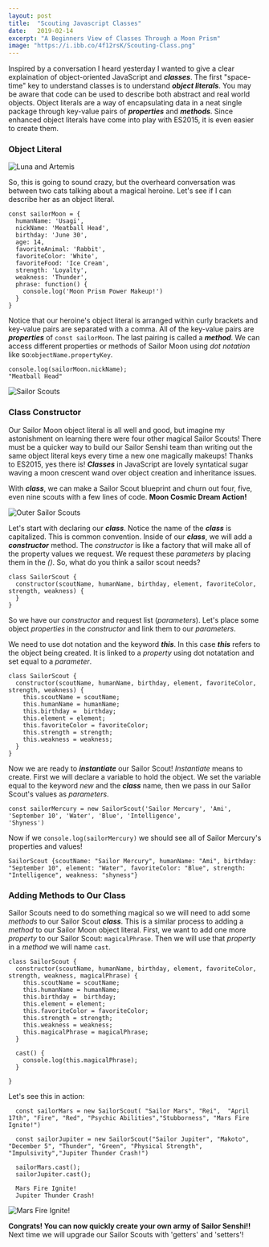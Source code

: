 ```yaml
---
layout: post
title:  "Scouting Javascript Classes"
date:   2019-02-14
excerpt: "A Beginners View of Classes Through a Moon Prism"
image: "https://i.ibb.co/4f12rsK/Scouting-Class.png"
---
```

Inspired by a conversation I heard yesterday I wanted to give a clear explaination of object-oriented JavaScript and **_classes_**. The first "space-time" key to understand classes is to understand **_object literals_**. You may be aware that code can be used to describe both abstract and real world objects. Object literals are a way of encapsulating data in a neat single package through key-value pairs of **_properties_** and **_methods_**. Since enhanced object literals have come into play with ES2015, it is even easier to create them. 

### Object Literal

![Luna and Artemis](https://i.ibb.co/VSBbrGz/lunaandartemis.jpg#feature)

So, this is going to sound crazy, but the overheard conversation was between two cats talking about a magical heroine. Let's see if I can describe her as an object literal. 

    const sailorMoon = {
      humanName: 'Usagi',
      nickName: 'Meatball Head',
      birthday: 'June 30',
      age: 14,
      favoriteAnimal: 'Rabbit',
      favoriteColor: 'White',
      favoriteFood: 'Ice Cream',
      strength: 'Loyalty',
      weakness: 'Thunder',
      phrase: function() {
        console.log('Moon Prism Power Makeup!')
      }
    }

Notice that our heroine's object literal is arranged within curly brackets and key-value pairs are separated with a comma. All of the key-value pairs are **_properties_** of ```const sailorMoon```. The last pairing is called a **_method_**.
We can access different properties or methods of Sailor Moon using _dot notation_ like so:```objectName.propertyKey```.

    console.log(sailorMoon.nickName);
    "Meatball Head"

![Sailor Scouts](https://i.ibb.co/rGYJDQ0/Senshi-Sailor-Moon.jpg#feature)

### Class Constructor

Our Sailor Moon object literal is all well and good, but imagine my astonishment on learning there were four other magical Sailor Scouts! There must be a quicker way to build our Sailor Senshi team than writing out the same object literal keys every time a new one magically makeups! Thanks to ES2015, yes there is! **_Classes_** in JavaScript are lovely syntatical sugar waving a moon crescent wand over object creation and inheritance issues.

With **_class_**, we can make a Sailor Scout blueprint and churn out four, five, even nine scouts with a few lines of code. **Moon Cosmic Dream Action!**

![Outer Sailor Scouts](https://i.ibb.co/NpWmxV3/Outer-Senshi.jpg#feature)

Let's start with declaring our **_class_**. Notice the name of the **_class_** is capitalized. This is common convention. Inside of our **_class_**, we will add a **_constructor_** method. The _constructor_ is like a factory that will make all of the property values we request. We request these _parameters_ by placing them in the _()_. So, what do you think a sailor scout needs? 

    class SailorScout {
      constructor(scoutName, humanName, birthday, element, favoriteColor, strength, weakness) {
      }
    }

So we have our _constructor_ and request list (_parameters_). Let's place some object _properties_ in the _constructor_ and link them to our _parameters_. 

We need to use dot notation and the keyword **_this_**. In this case **_this_** refers to the object being created. It is linked to a _property_ using dot notatation and set equal to a _parameter_.

    class SailorScout {
      constructor(scoutName, humanName, birthday, element, favoriteColor, strength, weakness) {
        this.scoutName = scoutName;
        this.humanName = humanName;
        this.birthday =  birthday;
        this.element = element;
        this.favoriteColor = favoriteColor;
        this.strength = strength;
        this.weakness = weakness;
      }
    }

Now we are ready to **_instantiate_** our Sailor Scout! _Instantiate_ means to create. First we will declare a variable to hold the object. We set the variable equal to the keyword _new_ and the **_class_** name, then we pass in our Sailor Scout's values as _parameters_.

    const sailorMercury = new SailorScout('Sailor Mercury', 'Ami', 'September 10', 'Water', 'Blue', 'Intelligence', 
    'Shyness')

Now if we ```console.log(sailorMercury)``` we should see all of Sailor Mercury's properties and values!

    SailorScout {scoutName: "Sailor Mercury", humanName: "Ami", birthday: "September 10", element: "Water", favoriteColor: "Blue", strength: "Intelligence", weakness: "shyness"}

### Adding Methods to Our Class

Sailor Scouts need to do something magical so we will need to add some _methods_ to our Sailor Scout **_class_**. This is a similar process to adding a _method_ to our Sailor Moon object literal.  First, we want to add one more _property_ to our Sailor Scout: ```magicalPhrase```. Then we will use that _property_ in a _method_ we will name ```cast```.

    class SailorScout {
      constructor(scoutName, humanName, birthday, element, favoriteColor, strength, weakness, magicalPhrase) {
        this.scoutName = scoutName;
        this.humanName = humanName;
        this.birthday =  birthday;
        this.element = element;
        this.favoriteColor = favoriteColor;
        this.strength = strength;
        this.weakness = weakness;
        this.magicalPhrase = magicalPhrase;
      }

      cast() {
        console.log(this.magicalPhrase);
      }

    }

Let's see this in action:

      const sailorMars = new SailorScout( "Sailor Mars", "Rei",  "April 17th", "Fire", "Red", "Psychic Abilities","Stubborness", "Mars Fire Ignite!")

      const sailorJupiter = new SailorScout("Sailor Jupiter", "Makoto", "December 5", "Thunder", "Green", "Physical Strength", "Impulsivity","Jupiter Thunder Crash!")

      sailorMars.cast();
      sailorJupiter.cast();

      Mars Fire Ignite!
      Jupiter Thunder Crash!

![Mars Fire Ignite!](https://i.ibb.co/9HFcdvH/sailor-mars-fire.jpg#feature)

**Congrats! You can now quickly create your own army of Sailor Senshi!!**
Next time we will upgrade our Sailor Scouts with 'getters' and 'setters'!

    
